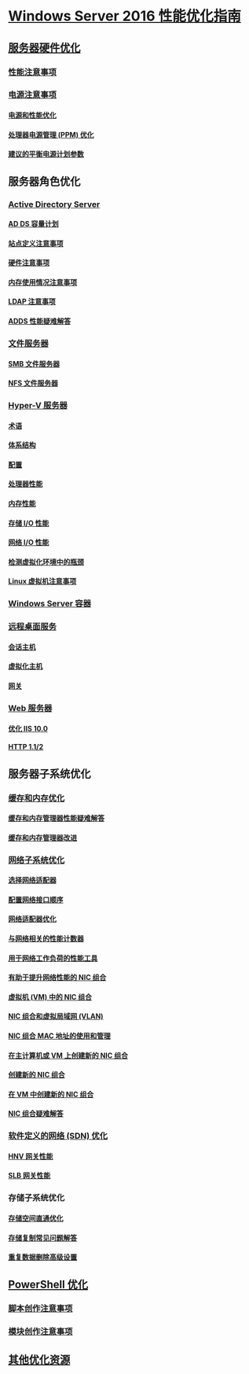 # [Windows Server 2016 性能优化指南](index.md)
## [服务器硬件优化](hardware/index.md)
### [性能注意事项](hardware/index.md)
### [电源注意事项](hardware/power.md)
#### [电源和性能优化](hardware/power/power-performance-tuning.md)
#### [处理器电源管理 (PPM) 优化](hardware/power/processor-power-management-tuning.md)
#### [建议的平衡电源计划参数](hardware/power/recommended-balanced-plan-parameters.md)
## 服务器角色优化
### [Active Directory Server](role/active-directory-server/index.md)
#### [AD DS 容量计划](role/active-directory-server/capacity-planning-for-active-directory-domain-services.md)
#### [站点定义注意事项](role/active-directory-server/site-definition-considerations.md)
#### [硬件注意事项](role/active-directory-server/hardware-considerations.md)
#### [内存使用情况注意事项](role/active-directory-server/memory-usage-considerations.md)
#### [LDAP 注意事项](role/active-directory-server/ldap-considerations.md)
#### [ADDS 性能疑难解答](role/active-directory-server/troubleshoot.md)
### [文件服务器](role/file-server/index.md)
#### [SMB 文件服务器](role/file-server/smb-file-server.md)
#### [NFS 文件服务器](role/file-server/nfs-file-server.md)
### [Hyper-V 服务器](role/hyper-v-server/index.md)
#### [术语](role/hyper-v-server/terminology.md)
#### [体系结构](role/hyper-v-server/architecture.md)
#### [配置](role/hyper-v-server/configuration.md)
#### [处理器性能](role/hyper-v-server/processor-performance.md)
#### [内存性能](role/hyper-v-server/memory-performance.md)
#### [存储 I/O 性能](role/hyper-v-server/storage-io-performance.md)
#### [网络 I/O 性能](role/hyper-v-server/network-io-performance.md)
#### [检测虚拟化环境中的瓶颈](role/hyper-v-server/detecting-virtualized-environment-bottlenecks.md)
#### [Linux 虚拟机注意事项](role/hyper-v-server/linux-virtual-machine-considerations.md)
### [Windows Server 容器](role/windows-server-container/index.md)
### [远程桌面服务](role/remote-desktop/session-hosts.md)
#### [会话主机](role/remote-desktop/session-hosts.md)
#### [虚拟化主机](role/remote-desktop/virtualization-hosts.md)
#### [网关](role/remote-desktop/gateways.md)
### [Web 服务器](role/web-server/index.md)
#### [优化 IIS 10.0](role/web-server/tuning-iis-10.md)
#### [HTTP 1.1/2](role/web-server/http-performance.md)
## 服务器子系统优化
### [缓存和内存优化](subsystem/cache-memory-management/index.md)
#### [缓存和内存管理器性能疑难解答](subsystem/cache-memory-management/troubleshoot.md)
#### [缓存和内存管理器改进](subsystem/cache-memory-management/improvements-in-windows-server.md)
### [网络子系统优化](../../networking/technologies/network-subsystem/net-sub-performance-top.md)
#### [选择网络适配器](../../networking/technologies/network-subsystem/net-sub-choose-nic.md)
#### [配置网络接口顺序](../../networking/technologies/network-subsystem/net-sub-interface-metric.md)
#### [网络适配器优化](../../networking/technologies/network-subsystem/net-sub-performance-tuning-nics.md)
#### [与网络相关的性能计数器](../../networking/technologies/network-subsystem/net-sub-performance-counters.md)
#### [用于网络工作负荷的性能工具](../../networking/technologies/network-subsystem/net-sub-performance-tools.md)
#### [有助于提升网络性能的 NIC 组合](../../networking/technologies/nic-teaming/NIC-Teaming.md)
#### [虚拟机 (VM) 中的 NIC 组合](../../networking/technologies/nic-teaming/nic-teaming.md)
#### [NIC 组合和虚拟局域网 (VLAN)](../../networking/technologies/nic-teaming/nic-teaming.md)
#### [NIC 组合 MAC 地址的使用和管理](../../networking/technologies/nic-teaming/NIC-Teaming-MAC-address-Use-and-Management.md)
#### [在主计算机或 VM 上创建新的 NIC 组合](../../networking/technologies/nic-teaming/create-a-New-NIC-Team-on-a-Host-computer-or-VM.md)
#### [创建新的 NIC 组合](../../networking/technologies/nic-teaming/create-a-new-nic-team-on-a-host-computer-or-vm.md)
#### [在 VM 中创建新的 NIC 组合](../../networking/technologies/nic-teaming/create-a-new-nic-team-on-a-host-computer-or-vm.md)
#### [NIC 组合疑难解答](../../networking/technologies/nic-teaming/Troubleshooting-NIC-Teaming.md)
### [软件定义的网络 (SDN) 优化](subsystem/software-defined-networking/index.md)
#### [HNV 网关性能](subsystem/software-defined-networking/hnv-gateway-performance.md)
#### [SLB 网关性能](subsystem/software-defined-networking/slb-gateway-performance.md)
### 存储子系统优化
#### [存储空间直通优化](subsystem/storage-spaces-direct/index.md)
#### [存储复制常见问题解答](../../storage/storage-replica/storage-replica-frequently-asked-questions.md)
#### [重复数据删除高级设置](../../storage/data-deduplication/advanced-settings.md)
## [PowerShell 优化](powershell/index.md)
### [脚本创作注意事项](powershell/script-authoring-considerations.md)
### [模块创作注意事项](powershell/module-authoring-considerations.md)
## [其他优化资源](additional-resources.md)